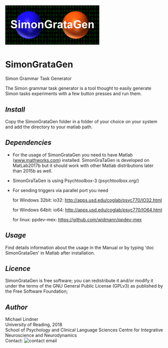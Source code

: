 
# ![Alt text](SGG_LOGO.bmp?raw=true "Title")

#   SimonGrataGen
Simon Grammar Task Generator

The Simon grammar task generator is a tool thought to easily generate Simon tasks experiments with a few button presses and run them.

## *Install*  
Copy the SimonGrataGen folder in a folder of your choice on your system and add the directory to your matlab path.


## *Dependencies*  
- For the usage of SimonGrataGen you need to have Matlab (www.mathworks.com) installed. SimonGraTaGen is developed on MatLab2017b but it should work with other Matlab distributions later than 2015b as well.

- SimonGraTaGen is using Psychtoolbox-3 (psychtoolbox.org/)

- For sending triggers via parallel port you need

    for Windows 32bit: 
        io32: http://apps.usd.edu/coglab/psyc770/IO32.html
        
    for Windows 64bit: 
        io64: http://apps.usd.edu/coglab/psyc770/IO64.html
        
    for linux:
        ppdev-mex: https://github.com/widmann/ppdev-mex

        
## *Usage*  
Find details information about the usage in the Manual or by typing 'doc SimonGrataGen' in Matlab after installation.


## *Licence*  
SimonGrataGen is free software; you can redistribute it and/or modify
it under the terms of the GNU General Public License (GPLv3) as published
by the Free Software Foundation;
  
  
## *Author*
Michael Lindner  
University of Reading, 2018  
School of Psychology and Clinical Language Sciences
Centre for Integrative Neuroscience and Neurodynamics  
Contact: ![contact email](contact.jpg?raw=true "contact email")
